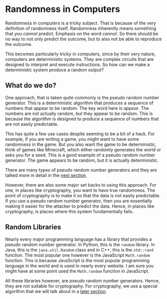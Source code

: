 # Randomness in Computers

Randomness in computers is a tricky subject. That is because of the very definition of randomness itself. Randomness inherently means something that you _cannot_ predict. Emphasis on the word _cannot_. So there should be no way to not only predict the outcome, but to also not be able to 
reproduce the outcome.

This becomes particularly tricky in computers, since by their very nature, computers are deterministic systems. They are complex circuits that are designed to interpret and execute instructions. So how can we make a deterministic system produce a random output?

## What do we do?

One approach, that is taken quite commonly is the pseudo random number generator. This is a deterministic algorithm that produces a sequence of numbers that appear to be random. The key word here is _appear_. The numbers are not actually random, but they appear to be random. This is because the algorithm is designed to produce a sequence of numbers that are not easily predictable.

This has quite a few use cases despite seeming to be a bit of a hack.
For example, if you are writing a game, you might want to have some
randomness in the game. But you also want the game to be deterministic,
think of games like Minecraft, which either randomly generates the world or asks you for a seed.
This is a good example of a pseudo random number generator.
The game appears to be random, but it is actually deterministic.

There are many types of pseudo random number generators and they are talked more in
detail in the [next section](/2_pseudo_random_generators/README.md).

However, there are also some major set backs to using this approach.
For one, in places like cryptography, you want to have true randomness.
The point of cryptography is to make it so that the data is not easily
predictable. If you use a pseudo random number generator, then you are
essentially making it easier for the attacker to predict the data.
Hence, in places like cryptography, is places where this system fundamentally fails.

## Random Libraries

Nearly every major programming language has a library that provides a pseudo random number generator.
In Python, this is the `random` library. In Java, this is the `java.util.Random` class and in C++, this is the `std::rand` function.
The most popular one however is the JavaScript `Math.random` function.
This is because JavaScript is the most popular programming language in the world and is used in nearly every website.
I am sure you might have at some point used the `Math.random` function in JavaScript.

All these libraries however, are pseudo random number generators.
Hence, they are not suitable for cryptography.
For cryptography, we use a special algorithm that we will talk about in a [later section](/3_crypto_random/README.md).